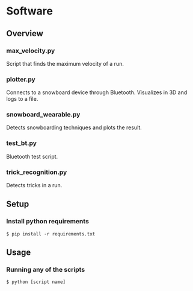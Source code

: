 # Software
## Overview
### max_velocity.py
Script that finds the maximum velocity of a run.
### plotter.py
Connects to a snowboard device through Bluetooth. Visualizes in 3D and logs to a file.
### snowboard_wearable.py
Detects snowboarding techniques and plots the result.
### test_bt.py
Bluetooth test script.
### trick_recognition.py
Detects tricks in a run.
## Setup
### Install python requirements
```
$ pip install -r requirements.txt
```
## Usage
### Running any of the scripts
```
$ python [script name]
```
